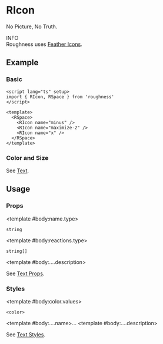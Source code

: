 <script lang="ts" setup>
import { RAlert, RDetails, RIcon, RSpace, RTable, RText } from 'roughness'
</script>

# RIcon

No Picture, No Truth.

<RAlert type="info">

INFO<br>Roughness uses [Feather Icons](https://feathericons.com/).

</RAlert>

## Example

### Basic

<RDetails>
  <template #summary>Show Code</template>

```vue
<script lang="ts" setup>
import { RIcon, RSpace } from 'roughness'
</script>

<template>
  <RSpace>
    <RIcon name="minus" />
    <RIcon name="maximize-2" />
    <RIcon name="x" />
  </RSpace>
</template>
```

</RDetails>

<RSpace>
  <RIcon name="minus" />
  <RIcon name="maximize-2" />
  <RIcon name="x" />
</RSpace>

### Color and Size

See [Text](/components/text).

## Usage

### Props

<RSpace overflow>
<RTable
  :columns="['name', 'type', 'default', 'description']"
  :rows="['name', 'reactions', '...']"
>
  <template #body:*.name="{ row }">{{ row }}</template>

  <template #body:name.type>

  `string`

  </template>
  <template #body:name.default>
    <RText type="error">Required</RText>
  </template>
  <template #body:name.description>

  Name of the icon in [Feather Icons](https://feathericons.com/).

  </template>

  <template #body:reactions.type>

  `string[]`

  </template>
  <template #body:reactions.default>

  `[]`

  </template>
  <template #body:reactions.description>

  States that trigger graphics redrawing.

  See [Reactions](/guide/theme#reactions).

  </template>

  <template #body:....description>

  See [Text Props](/components/text#props).

  </template>
</RTable>
</RSpace>

### Styles

<RSpace overflow>
<RTable
  :columns="['name', 'values', 'default', 'description']"
  :rows="['color', '...']"
>
  <template #body:*.name="{ row }">--r-icon-{{ row }}</template>

  <template #body:color.values>

  `<color>`

  </template>
  <template #body:color.default>

  `var(--r-common-text-color)` for `default` `type`, other theme colors for other `type`

  </template>
  <template #body:color.description>
    Color of the icon.
  </template>

  <template #body:....name>...</template>
  <template #body:....description>

  See [Text Styles](/components/text#styles).

  </template>
</RTable>
</RSpace>
